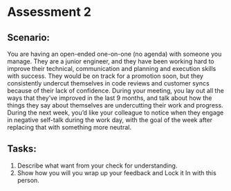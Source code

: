 # Assessment 2

## Scenario: 

You are having an open-ended one-on-one (no agenda) with someone you manage. They are a junior engineer, and they have been working hard to improve their technical, communication and planning and execution skills with success. They would be on track for a promotion soon, but they consistently undercut themselves in code reviews and customer syncs because of their lack of confidence. During your meeting, you lay out all the ways that they’ve improved in the last 9 months, and talk about how the things they say about themselves are undercutting their work and progress. During the next week, you’d like your colleague to notice when they engage in negative self-talk during the work day, with the goal of the week after replacing that with something more neutral. 

## Tasks: 
1. Describe what want from your check for understanding. 
1. Show how you will you wrap up your feedback and Lock it In with this person.
